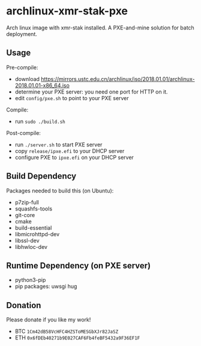 # archlinux-xmr-stak-pxe

Arch linux image with xmr-stak installed. A PXE-and-mine solution for batch deployment.

## Usage

Pre-compile:

 * download https://mirrors.ustc.edu.cn/archlinux/iso/2018.01.01/archlinux-2018.01.01-x86_64.iso
 * determine your PXE server: you need one port for HTTP on it.
 * edit `config/pxe.sh` to point to your PXE server

Compile:

 * run `sudo ./build.sh`

Post-compile: 

 * run `./server.sh` to start PXE server
 * copy `release/ipxe.efi` to your DHCP server
 * configure PXE to `ipxe.efi` on your DHCP server

## Build Dependency

Packages needed to build this (on Ubuntu):

 * p7zip-full
 * squashfs-tools
 * git-core
 * cmake
 * build-essential
 * libmicrohttpd-dev
 * libssl-dev
 * libhwloc-dev

## Runtime Dependency (on PXE server)

 * python3-pip
 * pip packages: uwsgi hug

## Donation

Please donate if you like my work!

 * BTC `1Cm42dB58VcHFC4HZSToMESGbXJr82JaSZ`
 * ETH `0x6fDEb40271b9E027CAF6Fb4feBF5432a9F36EF1F`

